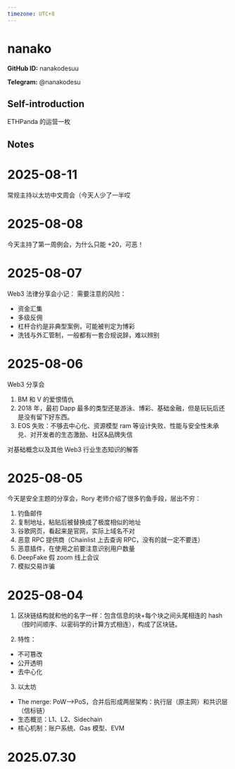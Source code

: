 ```yaml
---
timezone: UTC+8
---
```


# nanako

**GitHub ID:** nanakodesuu

**Telegram:** @nanakodesu

## Self-introduction

ETHPanda 的运营一枚

## Notes

<!-- Content_START -->
# 2025-08-11

常规主持以太坊中文周会（今天人少了一半哎

# 2025-08-08

今天主持了第一周例会，为什么只能 +20，可恶！

# 2025-08-07

Web3 法律分享会小记：
需要注意的风险：
- 资金汇集
- 多级反佣
- 杠杆合约是非典型案例，可能被判定为博彩
- 洗钱与外汇管制，一般都有一套合规说辞，难以辨别

# 2025-08-06

Web3 分享会

1. BM 和 V 的爱恨情仇
2. 2018 年，最初 Dapp 最多的类型还是游泳、博彩、基础金融，但是玩玩后还是没有留下好东西。
3. EOS 失败：不够去中心化、资源模型 ram 等设计失败、性能与安全性未承兑、对开发者的生态激励、社区&品牌失信

对基础概念以及其他 Web3 行业生态知识的解答

# 2025-08-05

今天是安全主题的分享会，Rory 老师介绍了很多钓鱼手段，层出不穷：
1. 钓鱼邮件
2. 复制地址，粘贴后被替换成了极度相似的地址
3. 谷歌网页，看起来是官网，实际上域名不对
4. 恶意 RPC 提供商（Chainlist 上去查询 RPC，没有的就一定不要连）
5. 恶意插件，在使用之前要注意识别用户数量
6. DeepFake 假 zoom 线上会议
7. 模拟交易诈骗

# 2025-08-04

1. 区块链结构就和他的名字一样：包含信息的块+每个块之间头尾相连的 hash（按时间顺序、以密码学的计算方式相连），构成了区块链。

2. 特性：
- 不可篡改
- 公开透明
- 去中心化

3. 以太坊
- The merge: PoW—>PoS，合并后形成两层架构：执行层（原主网）和共识层（信标链）
- 生态概览：L1、L2、Sidechain
- 核心机制：账户系统、Gas 模型、EVM


# 2025.07.30


<!-- Content_END -->

